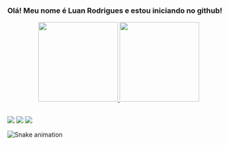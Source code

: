 ### Olá! Meu nome é Luan Rodrigues e estou iniciando no github!

<div align="center">
  <a href="https://github.com/luanrods">
  <img height="180em" src="https://github-readme-stats.vercel.app/api?username=luanrods&show_icons=true&theme=tokyonight&include_all_commits=true&count_private=true"/>
  <img height="180em" src="https://github-readme-stats.vercel.app/api/top-langs/?username=luanrods&layout=compact&langs_count=7&theme=tokyonight"/>
</div>

  
 ##
  
 <div> 
  <a href="https://instagram.com/luan.g.r" target="_blank"><img src="https://img.shields.io/badge/-Instagram-%23E4405F?style=for-the-badge&logo=instagram&logoColor=white" target="_blank"></a>
  <a href = "mailto:luan.garcia@outlook.com"><img src="https://img.shields.io/badge/Microsoft_Outlook-0078D4?style=for-the-badge&logo=microsoft-outlook&logoColor=white" target="_blank"></a>
  <a href="https://www.linkedin.com/in/luangr/" target="_blank"><img src="https://img.shields.io/badge/-LinkedIn-%230077B5?style=for-the-badge&logo=linkedin&logoColor=white" target="_blank"></a> 
   
![Snake animation](https://github.com/luanrods/luanrods/blob/output/github-contribution-grid-snake.svg)   
</div>
  
